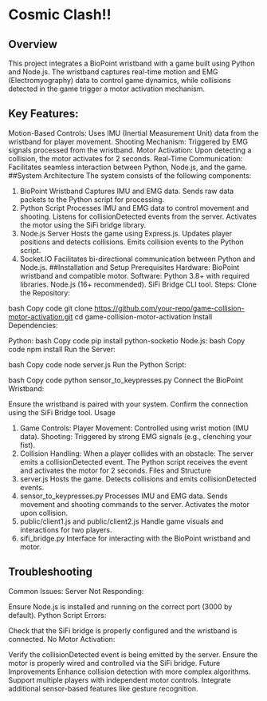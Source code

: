 # Cosmic Clash!!
## Overview
This project integrates a BioPoint wristband with a game built using Python and Node.js. The wristband captures real-time motion and EMG (Electromyography) data to control game dynamics, while collisions detected in the game trigger a motor activation mechanism.

## Key Features:
Motion-Based Controls: Uses IMU (Inertial Measurement Unit) data from the wristband for player movement.
Shooting Mechanism: Triggered by EMG signals processed from the wristband.
Motor Activation: Upon detecting a collision, the motor activates for 2 seconds.
Real-Time Communication: Facilitates seamless interaction between Python, Node.js, and the game.
##System Architecture
The system consists of the following components:

1. BioPoint Wristband
Captures IMU and EMG data.
Sends raw data packets to the Python script for processing.
2. Python Script
Processes IMU and EMG data to control movement and shooting.
Listens for collisionDetected events from the server.
Activates the motor using the SiFi bridge library.
3. Node.js Server
Hosts the game using Express.js.
Updates player positions and detects collisions.
Emits collision events to the Python script.
4. Socket.IO
Facilitates bi-directional communication between Python and Node.js.
##Installation and Setup
Prerequisites
Hardware: BioPoint wristband and compatible motor.
Software:
Python 3.8+ with required libraries.
Node.js (16+ recommended).
SiFi Bridge CLI tool.
Steps:
Clone the Repository:

bash
Copy code
git clone https://github.com/your-repo/game-collision-motor-activation.git
cd game-collision-motor-activation
Install Dependencies:

Python:
bash
Copy code
pip install python-socketio
Node.js:
bash
Copy code
npm install
Run the Server:

bash
Copy code
node server.js
Run the Python Script:

bash
Copy code
python sensor_to_keypresses.py
Connect the BioPoint Wristband:

Ensure the wristband is paired with your system.
Confirm the connection using the SiFi Bridge tool.
Usage
1. Game Controls:
Player Movement: Controlled using wrist motion (IMU data).
Shooting: Triggered by strong EMG signals (e.g., clenching your fist).
2. Collision Handling:
When a player collides with an obstacle:
The server emits a collisionDetected event.
The Python script receives the event and activates the motor for 2 seconds.
Files and Structure
1. server.js
Hosts the game.
Detects collisions and emits collisionDetected events.
2. sensor_to_keypresses.py
Processes IMU and EMG data.
Sends movement and shooting commands to the server.
Activates the motor upon collision.
3. public/client1.js and public/client2.js
Handle game visuals and interactions for two players.
4. sifi_bridge.py
Interface for interacting with the BioPoint wristband and motor.
## Troubleshooting
Common Issues:
Server Not Responding:

Ensure Node.js is installed and running on the correct port (3000 by default).
Python Script Errors:

Check that the SiFi bridge is properly configured and the wristband is connected.
No Motor Activation:

Verify the collisionDetected event is being emitted by the server.
Ensure the motor is properly wired and controlled via the SiFi bridge.
Future Improvements
Enhance collision detection with more complex algorithms.
Support multiple players with independent motor controls.
Integrate additional sensor-based features like gesture recognition.
